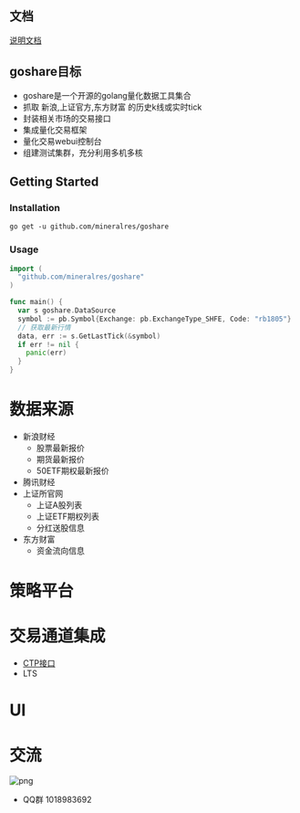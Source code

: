 ## 文档

<a href="https://goshare.cyconst.com" target="_blank">说明文档</a>

## goshare目标
 * goshare是一个开源的golang量化数据工具集合
 * 抓取 新浪,上证官方,东方财富 的历史k线或实时tick
 * 封装相关市场的交易接口
 * 集成量化交易框架
 * 量化交易webui控制台
 * 组建测试集群，充分利用多机多核
 
## Getting Started

### Installation
 ```
 go get -u github.com/mineralres/goshare
```
### Usage
```go
import (
  "github.com/mineralres/goshare"
)

func main() {
  var s goshare.DataSource
  symbol := pb.Symbol{Exchange: pb.ExchangeType_SHFE, Code: "rb1805"}
  // 获取最新行情
  data, err := s.GetLastTick(&symbol)
  if err != nil {
    panic(err)
  }
}
```

# 数据来源
* 新浪财经
  * 股票最新报价
  * 期货最新报价
  * 50ETF期权最新报价
* 腾讯财经
* 上证所官网
  * 上证A股列表
  * 上证ETF期权列表
  * 分红送股信息
* 东方财富
  * 资金流向信息

# 策略平台

# 交易通道集成
 * [CTP接口]()
 * LTS

# UI

# 交流

![png](https://github.com/mineralres/goshare/blob/master/doc/images/goshare-group.png)

* QQ群 1018983692 
